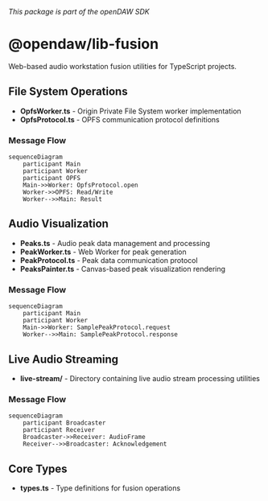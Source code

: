 _This package is part of the openDAW SDK_

# @opendaw/lib-fusion

Web-based audio workstation fusion utilities for TypeScript projects.

## File System Operations

* **OpfsWorker.ts** - Origin Private File System worker implementation
* **OpfsProtocol.ts** - OPFS communication protocol definitions

### Message Flow

```mermaid
sequenceDiagram
    participant Main
    participant Worker
    participant OPFS
    Main->>Worker: OpfsProtocol.open
    Worker->>OPFS: Read/Write
    Worker-->>Main: Result
```

## Audio Visualization

* **Peaks.ts** - Audio peak data management and processing
* **PeakWorker.ts** - Web Worker for peak generation
* **PeakProtocol.ts** - Peak data communication protocol
* **PeaksPainter.ts** - Canvas-based peak visualization rendering

### Message Flow

```mermaid
sequenceDiagram
    participant Main
    participant Worker
    Main->>Worker: SamplePeakProtocol.request
    Worker-->>Main: SamplePeakProtocol.response
```

## Live Audio Streaming

* **live-stream/** - Directory containing live audio stream processing utilities

### Message Flow

```mermaid
sequenceDiagram
    participant Broadcaster
    participant Receiver
    Broadcaster->>Receiver: AudioFrame
    Receiver-->>Broadcaster: Acknowledgement
```

## Core Types

* **types.ts** - Type definitions for fusion operations
